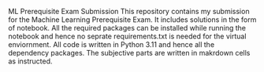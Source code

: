 ML Prerequisite Exam Submission
This repository contains my submission for the Machine Learning Prerequisite Exam.
It includes solutions in the form of notebook. 
All the required packages can be installed while running the notebook and hence no seprate requirements.txt is needed for the virtual enviornment.
All code is written in Python 3.11 and hence all the dependency packages. The subjective parts are written in makrdown cells as instructed.
